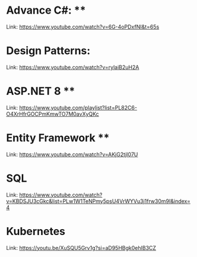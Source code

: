 # Advance C#: **
Link: https://www.youtube.com/watch?v=6G-4oPDxfNI&t=65s
 
# Design Patterns:
Link:  https://www.youtube.com/watch?v=rylaiB2uH2A


# ASP.NET 8 **
Link: https://www.youtube.com/playlist?list=PL82C6-O4XrHfrGOCPmKmwTO7M0avXyQKc

# Entity Framework **
Link: https://www.youtube.com/watch?v=AKjG2tjI07U



# SQL
Link: https://www.youtube.com/watch?v=KBDSJU3cGkc&list=PLw1W1TeNPmy5psU4VrWYVu3j1frw30m9I&index=4


# Kubernetes 
Link: https://youtu.be/XuSQU5Grv1g?si=aD95HBgk0ehIB3CZ
